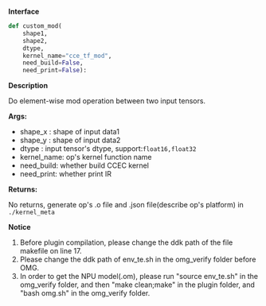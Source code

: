 **Interface**

```python
def custom_mod(
    shape1, 
    shape2, 
    dtype, 
    kernel_name="cce_tf_mod", 
    need_build=False, 
    need_print=False):
```

**Description**

Do element-wise mod operation between two input tensors.

**Args:**

- shape_x : shape of input data1
- shape_y : shape of input data2
- dtype : input tensor's dtype, support:`float16,float32`
- kernel_name: op's kernel function name
- need_build: whether build CCEC kernel
- need_print: whether print IR

**Returns:**

No returns, generate op's .o file and .json file(describe op's platform) in `./kernel_meta`

**Notice**

1. Before plugin compilation, please change the ddk path of the file makefile on line 17. 
2. Please change the ddk path of env_te.sh in the omg_verify folder before OMG.
3. In order to get the NPU model(.om), please run "source env_te.sh"  in the omg_verify folder, and then "make clean;make" in the plugin folder,  and "bash omg.sh" in the omg_verify folder.